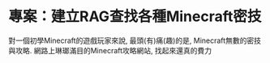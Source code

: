 # 專案：建立RAG查找各種Minecraft密技

對一個初學Minecraft的遊戲玩家來說, 最頭(有)痛(趣)的是, Minecraft無數的密技與攻略.
網路上琳瑯滿目的Minecraft攻略網站, 找起來還真的費力 

